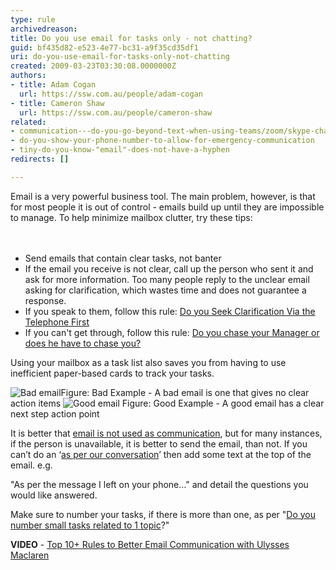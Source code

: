 ```yaml
---
type: rule
archivedreason: 
title: Do you use email for tasks only - not chatting?
guid: bf435d82-e523-4e77-bc31-a9f35cd35df1
uri: do-you-use-email-for-tasks-only-not-chatting
created: 2009-03-23T03:30:08.0000000Z
authors:
- title: Adam Cogan
  url: https://ssw.com.au/people/adam-cogan
- title: Cameron Shaw
  url: https://ssw.com.au/people/cameron-shaw
related:
- communication---do-you-go-beyond-text-when-using-teams/zoom/skype-chat
- do-you-show-your-phone-number-to-allow-for-emergency-communication
- tiny-do-you-know-"email"-does-not-have-a-hyphen
redirects: []

---
```



Email is a very powerful business tool. The main problem, however, is that for most people it is out of control - emails build up until they are impossible to manage. To help minimize mailbox clutter, try these tips&#58;&#160;​<br>
<br><excerpt class='endintro'></excerpt><br>
<ul><li>Send emails that contain clear tasks, not banter </li>
<li>If the email you receive is not clear, call up the person who sent it and ask for more information. Too many people reply to the unclear email asking for clarification, which wastes time and does not guarantee a response. </li>
<li>If you speak to them, follow this rule&#58;&#160;<a href="/Pages/SeekClarificationViaTelephoneFirst.aspx">Do you Seek Clarification Via the Telephone First</a>&#160;</li>
<li>If you can't get through, follow this rule&#58;&#160;<a href="/_layouts/15/FIXUPREDIRECT.ASPX?WebId=3dfc0e07-e23a-4cbb-aac2-e778b71166a2&amp;TermSetId=07da3ddf-0924-4cd2-a6d4-a4809ae20160&amp;TermId=78b1a580-5e33-4b0e-ae87-f6039dde6dc6">Do you chase your Manager or does he have to chase you?</a>&#160;</li></ul>
<p>Using your mailbox as a task list also saves you from having to use inefficient paper-based cards to track your tasks.</p>
<img class="ms-rteCustom-ImageArea" alt="Bad email" src="/PublishingImages/EmailBad.gif" border="0" /><span class="ms-rteCustom-FigureBad">Figure&#58; Bad Example - A bad email is one that gives no clear action items</span> <img class="ms-rteCustom-ImageArea" alt="Good email" src="/PublishingImages/EmailGood.gif" /> <span class="ms-rteCustom-FigureGood">Figure&#58; Good Example - A good email has a clear next step action point</span>&#160; <p>It is better that <span style="text-decoration&#58;underline;">email is not used as communication</span>, but for many instances, if the person is unavailable, it is better to send the email, than not. If you can’t do an ‘<a href="/Pages/DoYouAlwaysSendAnAsPerOurConversationEmail.aspx" shape="rect">as per our conversation</a>’ then add some text at the top of the email.&#160;e.g.</p>
<p>&quot;As per the message I left on your phone…&quot; and detail the questions you would like answered.</p><p class="ssw15-rteElement-P">
Make sure to number your tasks, if there is more than one, as per &quot;<a href="/Pages/NumberSmallTasks.aspx" shape="rect">Do you number small tasks related to 1 topic</a>?&quot;</p><p class="ssw15-rteElement-P"><b>VIDEO</b> - <a href="https&#58;//www.youtube.com/watch?v=LAqRokqq4jI">Top 10+ Rules to Better Email Communication with Ulysses Maclaren</a>​<br></p>


